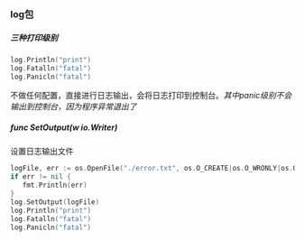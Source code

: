 ### log包

##### 三种打印级别

```go
log.Println("print")
log.Fatalln("fatal")
log.Panicln("fatal")
```

不做任何配置，直接进行日志输出，会将日志打印到控制台。*其中panic级别不会输出到控制台，因为程序异常退出了* 



##### func SetOutput(w io.Writer)

设置日志输出文件

```go
logFile, err := os.OpenFile("./error.txt", os.O_CREATE|os.O_WRONLY|os.O_APPEND, 0644)
if err != nil {
   fmt.Println(err)
}
log.SetOutput(logFile)
log.Println("print")
log.Fatalln("fatal")
log.Panicln("fatal")
```